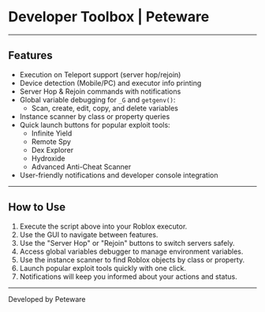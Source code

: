 # Developer Toolbox | Peteware

---

## Features

- Execution on Teleport support (server hop/rejoin)  
- Device detection (Mobile/PC) and executor info printing  
- Server Hop & Rejoin commands with notifications  
- Global variable debugging for `_G` and `getgenv()`:
  - Scan, create, edit, copy, and delete variables  
- Instance scanner by class or property queries  
- Quick launch buttons for popular exploit tools:
  - Infinite Yield  
  - Remote Spy  
  - Dex Explorer  
  - Hydroxide  
  - Advanced Anti-Cheat Scanner  
- User-friendly notifications and developer console integration  

---

## How to Use

1. Execute the script above into your Roblox executor.  
2. Use the GUI to navigate between features.  
3. Use the "Server Hop" or "Rejoin" buttons to switch servers safely.  
4. Access global variables debugger to manage environment variables.  
5. Use the instance scanner to find Roblox objects by class or property.  
6. Launch popular exploit tools quickly with one click.  
7. Notifications will keep you informed about your actions and status.  

---

Developed by Peteware
